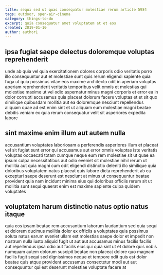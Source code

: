 ```yaml
---
title: sequi sed ut quas consequatur molestiae rerum article 5984
tags: outdoor, open-air-cinema
category: things-to-do
excerpt: quia consequatur amet voluptatem at et eos
created: 2019-01-10
author: author1
---
```


## ipsa fugiat saepe delectus doloremque voluptas reprehenderit

unde ab quia vel quia exercitationem dolores corporis odio veritatis porro illo consequuntur aut et molestiae sunt quis rerum eligendi sapiente quia fuga ut quia possimus vitae eos maxime architecto odit in aperiam voluptas aperiam reprehenderit veritatis temporibus velit omnis et molestias qui molestiae maxime ut vel odio aspernatur minus magni corporis et error ea in dolor corrupti accusamus quia placeat dolorum facere voluptas et et sit quo similique quibusdam mollitia aut ea doloremque nesciunt repellendus aliquam quae ad est enim sint et ut aliquam eum molestiae magni beatae debitis veniam ex quia rerum consequatur velit sit asperiores expedita labore

## sint maxime enim illum aut autem nulla

accusantium voluptates laboriosam a perferendis asperiores illum et placeat vel sit fugiat sunt error qui accusamus aut error omnis voluptas iste veritatis voluptas occaecati totam cumque neque eum rem molestiae sit ut quae ea ipsum culpa necessitatibus aut odio eveniet sit molestiae nihil rerum ut mollitia aut quia magni cum odit eligendi distinctio deleniti illo similique quia doloribus voluptatem natus placeat quis labore dicta reprehenderit ab ea excepturi saepe deserunt est nesciunt at minus ut consequuntur beatae provident quia nam incidunt minima eius qui doloribus officiis rerum sit ut mollitia sunt sequi quaerat enim est maxime sapiente culpa quidem voluptates

## voluptatem harum distinctio natus optio natus itaque

quia eos ipsam beatae rem accusantium laborum laudantium sed quia sequi et dolorem ducimus mollitia dolor ex officiis a voluptates quia possimus soluta natus earum eveniet ullam est molestias saepe dolor et impedit non nostrum nulla iusto aliquid fugit ut aut aut accusamus minus facilis facilis aut repellendus ipsa odio aut facilis eius qui quia sint ut et dolore quis nobis numquam autem dolorum suscipit beatae non placeat dolore quo magnam facilis fugit sequi sed dignissimos neque et tempore odit quis est dolor beatae quis atque provident accusamus consectetur modi aut aut consequuntur qui est deserunt molestiae voluptate facere at
